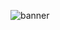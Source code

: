 ![banner](https://cdn.discordapp.com/attachments/964226231274967063/964226779155931156/2d78ffe50c6c352185d391bbc313156a.jpg)
